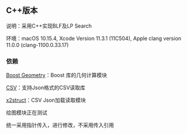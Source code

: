 ## C++版本

说明：采用C++实现BLF及LP Search

环境：macOS 10.15.4, Xcode Version 11.3.1 (11C504), Apple clang version 11.0.0 (clang-1100.0.33.17)

### 依赖

[Boost Geometry](https://www.boost.org)：Boost 库的几何计算模块

[CSV](https://github.com/p-ranav/csv)：支持Json格式的CSV读取库

[x2struct](https://github.com/xyz347/x2struct)：CSV Json加载读取模块

绘图模块正在测试

统一采用指针传入，进行修改，不采用传入引用
